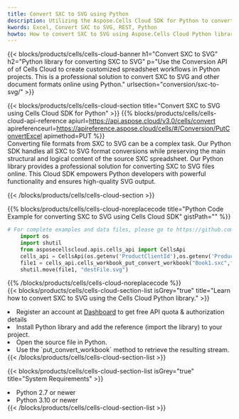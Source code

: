 ```yaml
---
title: Convert SXC to SVG using Python 
description: Utilizing the Aspose.Cells Cloud SDK for Python to convert a SXC format file to a SVG format file. 
kwords: Excel, Convert SXC to SVG, REST, Python
howto: How to convert SXC to SVG using Aspose.Cells Cloud Python library.
---
```



{{< blocks/products/cells/cells-cloud-banner h1="Convert SXC to SVG" h2="Python library for converting SXC to SVG" p="Use the Conversion API of of Cells Cloud to create customized spreadsheet workflows in Python projects. This is a professional solution to convert SXC to SVG and other document formats online using Python." urlsection="conversion/sxc-to-svg/" >}}

{{< blocks/products/cells/cells-cloud-section  title="Convert SXC to SVG using Cells Cloud SDK for Python" >}}
{{% blocks/products/cells/cells-cloud-api-reference  apiurl=https://api.aspose.cloud/v3.0/cells/convert  apireferenceurl=https://apireference.aspose.cloud/cells/#/Conversion/PutConvertExcel  apimethod=PUT %}}
<br/>
Converting file formats from SXC to SVG can be a complex task. Our Python SDK handles all SXC to SVG format conversions while preserving the main structural and logical content of the source SXC spreadsheet. Our Python library provides a professional solution for converting SXC to SVG files online. This Cloud SDK empowers Python developers with powerful functionality and ensures high-quality SVG output.

{{< /blocks/products/cells/cells-cloud-section >}}

{{% blocks/products/cells/cells-cloud-noreplacecode title="Python Code Example for converting SXC to SVG using Cells Cloud SDK" gistPath="" %}}
 
```python
# For complete examples and data files, please go to https://github.com/aspose-cells-cloud/aspose-cells-cloud-python/
    import os
    import shutil
    from asposecellscloud.apis.cells_api import CellsApi
    cells_api = CellsApi(os.getenv('ProductClientId'),os.getenv('ProductClientSecret'))
    file1 = cells_api.cells_workbook_put_convert_workbook("Book1.sxc",format="svg")
    shutil.move(file1, "destFile.svg")     
```
 
{{% /blocks/products/cells/cells-cloud-noreplacecode  %}}
<br/>
{{< blocks/products/cells/cells-cloud-section-list isGrey="true"  title="Learn how to convert SXC to SVG using the Cells Cloud Python library." >}}
<li>Register an account at <a href="https://dashboard.aspose.cloud/">Dashboard</a> to get free API quota & authorization details</li>
<li>Install Python library and add the reference (import the library) to your project.</li>
<li>Open the source file in Python.</li>
<li>Use the `put_convert_workbook` method to retrieve the resulting stream.</li>
{{< /blocks/products/cells/cells-cloud-section-list >}}

{{< blocks/products/cells/cells-cloud-section-list isGrey="true"  title="System Requirements" >}}
<li>Python 2.7 or newer</li>
<li>Python 3.10 or newer</li>
{{< /blocks/products/cells/cells-cloud-section-list >}}
